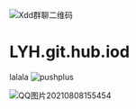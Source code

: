 ![Xdd群聊二维码](https://user-images.githubusercontent.com/65758575/129440662-ce47521c-bb86-4ce4-88e0-d12b2a37b518.png)
# LYH.git.hub.iod
lalala
![pushplus](https://user-images.githubusercontent.com/65758575/128597483-1dd4b372-201f-428c-a6d2-77acf404e59f.png)


![QQ图片20210808155454](https://user-images.githubusercontent.com/65758575/128625142-25c38c53-9019-485b-8b2a-8a40ae98bf1e.png)
